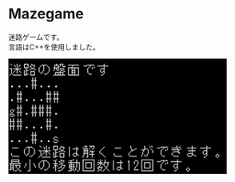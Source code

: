 # Mazegame  
  
迷路ゲームです。  
言語はC++を使用しました。  

![ダミー画像](https://github.com/ky-code/Mazegame/blob/master/f1.png)  
